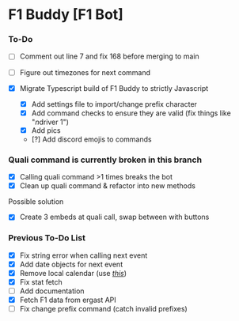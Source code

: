 # F1 Buddy [F1 Bot]

### To-Do
- [ ] Comment out line 7 and fix 168 before merging to main

- [ ] Figure out timezones for next command

- [x] Migrate Typescript build of F1 Buddy to strictly Javascript
    * [x] Add settings file to import/change prefix character
    * [x] Add command checks to ensure they are valid (fix things like "$n$driver 1")
    * [x] Add pics
    * [?] Add discord emojis to commands


### Quali command is currently broken in this branch

- [x] Calling quali command >1 times breaks the bot
- [x] Clean up quali command & refactor into new methods

Possible solution

- [x] Create 3 embeds at quali call, swap between with buttons


### Previous To-Do List
- [x] Fix string error when calling next event
- [x] Add date objects for next event
- [x] Remove local calendar (use [*this*](https://www.formula1.com/calendar/Formula_1_Official_Calendar.ics))
- [x] Fix stat fetch
- [ ] Add documentation
- [x] Fetch F1 data from ergast API
- [ ] Fix change prefix command (catch invalid prefixes)
